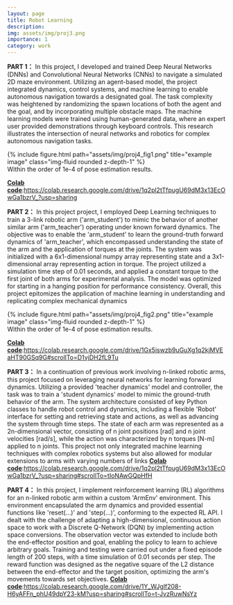 ```yaml
---
layout: page
title: Robot Learning
description:
img: assets/img/proj3.png
importance: 1
category: work
---
```

**PART 1：**
In this project, I developed and trained Deep Neural Networks (DNNs) and Convolutional Neural Networks (CNNs) to navigate a simulated 2D maze environment. Utilizing an agent-based model, the project integrated dynamics, control systems, and machine learning to enable autonomous navigation towards a designated goal. The task complexity was heightened by randomizing the spawn locations of both the agent and the goal, and by incorporating multiple obstacle maps. The machine learning models were trained using human-generated data, where an expert user provided demonstrations through keyboard controls. This research illustrates the intersection of neural networks and robotics for complex autonomous navigation tasks.
<div class="row">
    <div class="col-sm mt-3 mt-md-0">
        {% include figure.html path="assets/img/proj4_fig1.png" title="example image" class="img-fluid rounded z-depth-1" %}
    </div>
</div>
<div class="caption">
    Within the order of 1e-4 of pose estimation results.
</div>

[**Colab code**](https://colab.research.google.com/drive/1q2pl2tTfpugU69dM3x13EcOwGa1bzrV_?usp=sharing):https://colab.research.google.com/drive/1q2pl2tTfpugU69dM3x13EcOwGa1bzrV_?usp=sharing

**PART 2：**
In this project project, I employed Deep Learning techniques to train a 3-link robotic arm ('arm_student') to mimic the behavior of another similar arm ('arm_teacher') operating under known forward dynamics. The objective was to enable the 'arm_student' to learn the ground-truth forward dynamics of 'arm_teacher', which encompassed understanding the state of the arm and the application of torques at the joints. The system was initialized with a 6x1-dimensional numpy array representing state and a 3x1-dimensional array representing action in torque. The project utilized a simulation time step of 0.01 seconds, and applied a constant torque to the first joint of both arms for experimental analysis. The model was optimized for starting in a hanging position for performance consistency. Overall, this project epitomizes the application of machine learning in understanding and replicating complex mechanical dynamics
<div class="row">
    <div class="col-sm mt-3 mt-md-0">
        {% include figure.html path="assets/img/proj4_fig2.png" title="example image" class="img-fluid rounded z-depth-1" %}
    </div>
</div>
<div class="caption">
    Within the order of 1e-4 of pose estimation results.
</div>

[**Colab code**](https://colab.research.google.com/drive1Gx5iswzb9uGuXg1q2kjMVEaHT90GSq9G#scrollTo=D1vjDH2fL9Tu):https://colab.research.google.com/drive/1Gx5iswzb9uGuXg1q2kjMVEaHT90GSq9G#scrollTo=D1vjDH2fL9Tu

**PART 3：**
In a continuation of previous work involving n-linked robotic arms, this project focused on leveraging neural networks for learning forward dynamics. Utilizing a provided 'teacher dynamics' model and controller, the task was to train a 'student dynamics' model to mimic the ground-truth behavior of the arm. The system architecture consisted of key Python classes to handle robot control and dynamics, including a flexible 'Robot' interface for setting and retrieving state and actions, as well as advancing the system through time steps. The state of each arm was represented as a 2n-dimensional vector, consisting of n joint positions [rad] and n joint velocities [rad/s], while the action was characterized by n torques [N-m] applied to n joints. This project not only integrated machine learning techniques with complex robotics systems but also allowed for modular extensions to arms with varying numbers of links
[**Colab code**](https://colab.research.google.com/drive/1q2pl2tTfpugU69dM3x13EcOwGa1bzrV_?usp=sharing#scrollTo=tIoNAwGQpHfH):https://colab.research.google.com/drive/1q2pl2tTfpugU69dM3x13EcOwGa1bzrV_?usp=sharing#scrollTo=tIoNAwGQpHfH

**PART 4：**
In this project, I implement reinforcement learning (RL) algorithms for an n-linked robotic arm within a custom 'ArmEnv' environment. This environment encapsulated the arm dynamics and provided essential functions like 'reset(...)' and 'step(...)', conforming to the expected RL API. I dealt with the challenge of adapting a high-dimensional, continuous action space to work with a Discrete Q-Network (DQN) by implementing action space conversions. The observation vector was extended to include both the end-effector position and goal, enabling the policy to learn to achieve arbitrary goals. Training and testing were carried out under a fixed episode length of 200 steps, with a time simulation of 0.01 seconds per step. The reward function was designed as the negative square of the L2 distance between the end-effector and the target position, optimizing the arm's movements towards set objectives.
[**Colab code**](https://colab.research.google.com/drive/1Y_WJglf208-H6yAFFn_phU49dpY23-kM?usp=sharing#scrollTo=t-JvzRuwNsYz):https://colab.research.google.com/drive/1Y_WJglf208-H6yAFFn_phU49dpY23-kM?usp=sharing#scrollTo=t-JvzRuwNsYz